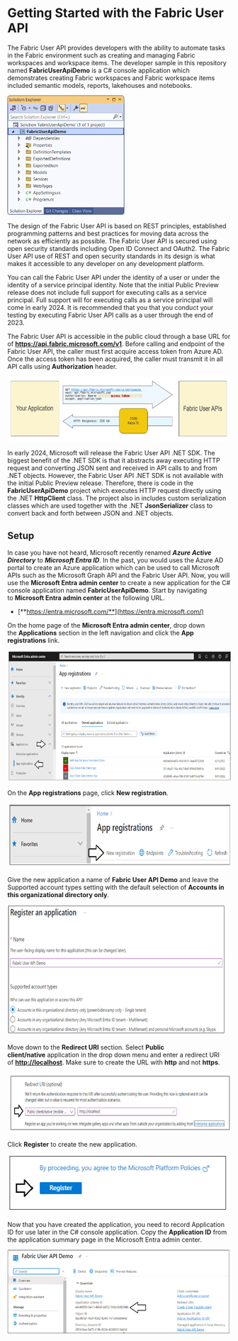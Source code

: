 # Getting Started with the Fabric User API

The Fabric User API provides developers with the ability to automate
tasks in the Fabric environment such as creating and managing Fabric
workspaces and workspace items. The developer sample in this repository
named **FabricUserApiDemo** is a C# console application which
demonstrates creating Fabric workspaces and Fabric workspace items
included semantic models, reports, lakehouses and notebooks.

<img src="./images/UserGuide/media/image1.png"
style="width:2.75168in;height:2.79821in"
alt="A screenshot of a computer Description automatically generated" />

The design of the Fabric User API is based on REST principles,
established programming patterns and best practices for moving data
across the network as efficiently as possible. The Fabric User API is
secured using open security standards including Open ID Connect and
OAuth2. The Fabric User API use of REST and open security standards in
its design is what makes it accessible to any developer on any
development platform.

You can call the Fabric User API under the identity of a user or under
the identity of a service principal identity. Note that the initial
Public Preview release does not include full support for executing calls
as a service principal. Full support will for executing calls as a
service principal will come in early 2024. It is recommended that you
that you conduct your testing by executing Fabric User API calls as a
user through the end of 2023.

The Fabric User API is accessible in the public cloud through a base URL
for of **https://api.fabric.microsoft.com/v1**. Before calling and
endpoint of the Fabric User API, the caller must first acquire access
token from Azure AD. Once the access token has been acquired, the caller
must transmit it in all API calls using **Authorization** header.

<img src="./images/UserGuide/media/image2.png"
style="width:6.75096in;height:1.53709in"
alt="A yellow rectangular box with black text Description automatically generated" />

In early 2024, Microsoft will release the Fabric User API .NET SDK. The
biggest benefit of the .NET SDK is that it abstracts away executing HTTP
request and converting JSON sent and received in API calls to and from
.NET objects. However, the Fabric User API .NET SDK is not available
with the initial Public Preview release. Therefore, there is code in the
**FabricUserApiDemo** project which executes HTTP request directly using
the .NET **HttpClient** class. The project also in includes custom
serialization classes which are used together with the .NET
**JsonSerializer** class to convert back and forth between JSON and .NET
objects.

## Setup

In case you have not heard, Microsoft recently renamed ***Azure Active
Directory*** to ***Microsoft Entra ID***. In the past, you would uses
the Azure AD portal to create an Azure application which can be used to
call Microsoft APIs such as the Microsoft Graph API and the Fabric User
API. Now, you will use the **Microsoft Entra admin center** to create a
new application for the C# console application named
**FabricUserApiDemo**. Start by navigating to **Microsoft Entra admin
center** at the following URL.

- [**https://entra.microsoft.com/**](https://entra.microsoft.com/)

On the home page of the **Microsoft Entra admin center**, drop down
the **Applications** section in the left navigation and click the **App
registrations** link.

<img src="./images/UserGuide/media/image3.png"
style="width:7.5in;height:3.08472in"
alt="A screenshot of a computer Description automatically generated" />

On the **App registrations** page, click **New registration**.

<img src="./images/UserGuide/media/image4.png"
style="width:7.5in;height:1.54375in"
alt="A screenshot of a computer Description automatically generated" />

Give the new application a name of **Fabric User API Demo** and leave
the Supported account types setting with the default selection
of **Accounts in this organizational directory only**.

<img src="./images/UserGuide/media/image5.png"
style="width:7.26806in;height:3.07639in" />

Move down to the **Redirect URI** section. Select **Public
client/native** application in the drop down menu and enter a redirect
URI of [**http://localhost**](http://localhost/). Make sure to create
the URL with **http** and not **https**.

<img src="./images/UserGuide/media/image6.png"
style="width:7.5in;height:1.43472in"
alt="A screenshot of a computer Description automatically generated" />

Click **Register** to create the new application.

<img src="./images/UserGuide/media/image7.png"
style="width:5.53125in;height:1.3875in"
alt="A white rectangular object with blue text Description automatically generated" />

Now that you have created the application, you need to record
Application ID for use later in the C# console application. Copy
the **Application ID** from the application summary page in the
Microsoft Entra admin center.

<img src="./images/UserGuide/media/image8.png"
style="width:6.10526in;height:1.96115in" />
